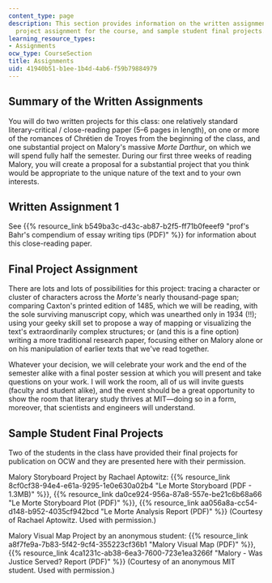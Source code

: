 ```yaml
---
content_type: page
description: This section provides information on the written assignments and final
  project assignment for the course, and sample student final projects.
learning_resource_types:
- Assignments
ocw_type: CourseSection
title: Assignments
uid: 41940b51-b1ee-1b4d-4ab6-f59b79884979
---
```


Summary of the Written Assignments
----------------------------------

You will do two written projects for this class: one relatively standard literary-critical / close-reading paper (5–6 pages in length), on one or more of the romances of Chrétien de Troyes from the beginning of the class, and one substantial project on Malory's massive _Morte Darthur_, on which we will spend fully half the semester. During our first three weeks of reading Malory, you will create a proposal for a substantial project that you think would be appropriate to the unique nature of the text and to your own interests.

Written Assignment 1
--------------------

See {{% resource_link b549ba3c-d43c-ab87-b2f5-ff71b0feeef9 "prof's Bahr's compendium of essay writing tips (PDF)" %}} for information about this close-reading paper. 

Final Project Assignment
------------------------

There are lots and lots of possibilities for this project: tracing a character or cluster of characters across the _Morte's_ nearly thousand-page span; comparing Caxton's printed edition of 1485, which we will be reading, with the sole surviving manuscript copy, which was unearthed only in 1934 (!!); using your geeky skill set to propose a way of mapping or visualizing the text's extraordinarily complex structures; or (and this is a fine option) writing a more traditional research paper, focusing either on Malory alone or on his manipulation of earlier texts that we've read together.

Whatever your decision, we will celebrate your work and the end of the semester alike with a final poster session at which you will present and take questions on your work. I will work the room, all of us will invite guests (faculty and student alike), and the event should be a great opportunity to show the room that literary study thrives at MIT—doing so in a form, moreover, that scientists and engineers will understand.

Sample Student Final Projects
-----------------------------

Two of the students in the class have provided their final projects for publication on OCW and they are presented here with their permission.

Malory Storyboard Project by Rachael Aptowitz: {{% resource_link 8cf0cf38-94e4-e61a-9295-1e0e630a02b4 "Le Morte Storyboard (PDF - 1.3MB)" %}}, {{% resource_link da0ce924-956a-87a8-557e-be21c6b68a66 "Le Morte Storyboard Plot (PDF)" %}}, {{% resource_link aa056a8a-cc54-d148-b952-4035cf942bcd "Le Morte Analysis Report (PDF)" %}} (Courtesy of Rachael Aptowitz. Used with permission.)

Malory Visual Map Project by an anonymous student: {{% resource_link a8f7fe9a-7b83-5f42-9cf4-355223cf36b1 "Malory Visual Map (PDF)" %}}, {{% resource_link 4ca1231c-ab38-6ea3-7600-723e1ea3266f "Malory - Was Justice Served? Report (PDF)" %}} (Courtesy of an anonymous MIT student. Used with permission.)